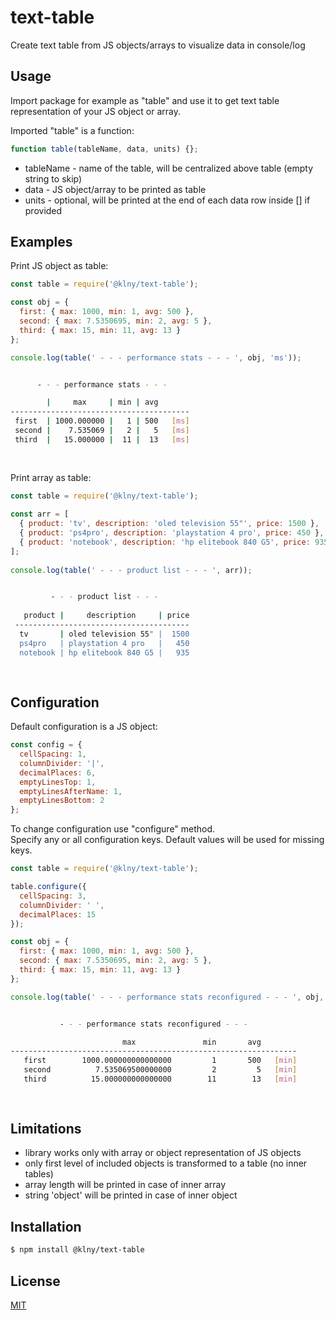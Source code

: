 # text-table
Create text table from JS objects/arrays to visualize data in console/log

## Usage
Import package for example as "table" and use it to get text table representation of your JS object or array.  

Imported "table" is a function:
```js
function table(tableName, data, units) {};
```

 * tableName - name of the table, will be centralized above table (empty string to skip)
 * data - JS object/array to be printed as table
 * units - optional, will be printed at the end of each data row inside [] if provided

## Examples
Print JS object as table:  
```js
const table = require('@klny/text-table');

const obj = {
  first: { max: 1000, min: 1, avg: 500 },
  second: { max: 7.5350695, min: 2, avg: 5 },
  third: { max: 15, min: 11, avg: 13 }
};

console.log(table(' - - - performance stats - - - ', obj, 'ms'));
```

```sh

      - - - performance stats - - -

        |     max     | min | avg
----------------------------------------
 first  | 1000.000000 |   1 | 500   [ms]
 second |    7.535069 |   2 |   5   [ms]
 third  |   15.000000 |  11 |  13   [ms]
 
 
```

Print array as table:
```js
const table = require('@klny/text-table');
 
const arr = [
  { product: 'tv', description: 'oled television 55"', price: 1500 },
  { product: 'ps4pro', description: 'playstation 4 pro', price: 450 },
  { product: 'notebook', description: 'hp elitebook 840 G5', price: 935 }
];
 
console.log(table(' - - - product list - - - ', arr));
```
 
```sh

         - - - product list - - -
 
   product |     description     | price
 ---------------------------------------
  tv       | oled television 55" |  1500
  ps4pro   | playstation 4 pro   |   450
  notebook | hp elitebook 840 G5 |   935
  
  
```

## Configuration
Default configuration is a JS object:  
```js
const config = {
  cellSpacing: 1,
  columnDivider: '|',
  decimalPlaces: 6,
  emptyLinesTop: 1,
  emptyLinesAfterName: 1,
  emptyLinesBottom: 2
};
```

To change configuration use "configure" method.  
Specify any or all configuration keys. Default values will be used for missing keys.
```js
const table = require('@klny/text-table');

table.configure({
  cellSpacing: 3,
  columnDivider: ' ',
  decimalPlaces: 15
});

const obj = {
  first: { max: 1000, min: 1, avg: 500 },
  second: { max: 7.5350695, min: 2, avg: 5 },
  third: { max: 15, min: 11, avg: 13 }
};

console.log(table(' - - - performance stats reconfigured - - - ', obj, 'min'));
```

```sh

           - - - performance stats reconfigured - - -

                         max               min       avg
----------------------------------------------------------------
   first        1000.000000000000000         1       500   [min]
   second          7.535069500000000         2         5   [min]
   third          15.000000000000000        11        13   [min]
   
   
```

## Limitations
 * library works only with array or object representation of JS objects
 * only first level of included objects is transformed to a table (no inner tables)
 * array length will be printed in case of inner array
 * string 'object' will be printed in case of inner object  

## Installation
```bash
$ npm install @klny/text-table
```

## License

  [MIT](LICENSE)